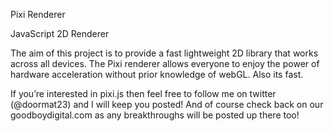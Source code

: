 Pixi Renderer

JavaScript 2D Renderer

The aim of this project is to provide a fast lightweight 2D library that works across all devices. The Pixi renderer allows everyone to enjoy the power of hardware acceleration without prior knowledge of webGL. Also its fast.

If you’re interested in pixi.js then feel free to follow me on twitter (@doormat23) and I will keep you posted! And of course check back on our goodboydigital.com as any breakthroughs will be posted up there too!